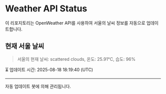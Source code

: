 
# Weather API Status

이 리포지토리는 OpenWeather API를 사용하여 서울의 날씨 정보를 자동으로 업데이트합니다.

## 현재 서울 날씨
> 서울의 현재 날씨: scattered clouds, 온도: 25.91°C, 습도: 96%

⏳ 업데이트 시간: 2025-08-18 18:19:40 (UTC)

---
자동 업데이트 봇에 의해 관리됩니다.

